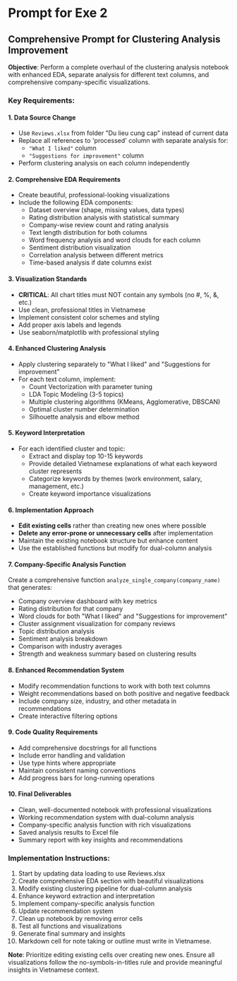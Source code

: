 # Prompt for Exe 2

## Comprehensive Prompt for Clustering Analysis Improvement

**Objective**: Perform a complete overhaul of the clustering analysis notebook with enhanced EDA, separate analysis for different text columns, and comprehensive company-specific visualizations.

### Key Requirements:

#### 1. **Data Source Change**
- Use `Reviews.xlsx` from folder "Du lieu cung cap" instead of current data
- Replace all references to 'processed' column with separate analysis for:
  - `"What I liked"` column 
  - `"Suggestions for improvement"` column
- Perform clustering analysis on each column independently

#### 2. **Comprehensive EDA Requirements**
- Create beautiful, professional-looking visualizations
- Include the following EDA components:
  - Dataset overview (shape, missing values, data types)
  - Rating distribution analysis with statistical summary
  - Company-wise review count and rating analysis
  - Text length distribution for both columns
  - Word frequency analysis and word clouds for each column
  - Sentiment distribution visualization
  - Correlation analysis between different metrics
  - Time-based analysis if date columns exist

#### 3. **Visualization Standards**
- **CRITICAL**: All chart titles must NOT contain any symbols (no #, %, &, etc.)
- Use clean, professional titles in Vietnamese
- Implement consistent color schemes and styling
- Add proper axis labels and legends
- Use seaborn/matplotlib with professional styling

#### 4. **Enhanced Clustering Analysis**
- Apply clustering separately to "What I liked" and "Suggestions for improvement"
- For each text column, implement:
  - Count Vectorization with parameter tuning
  - LDA Topic Modeling (3-5 topics)
  - Multiple clustering algorithms (KMeans, Agglomerative, DBSCAN)
  - Optimal cluster number determination
  - Silhouette analysis and elbow method

#### 5. **Keyword Interpretation**
- For each identified cluster and topic:
  - Extract and display top 10-15 keywords
  - Provide detailed Vietnamese explanations of what each keyword cluster represents
  - Categorize keywords by themes (work environment, salary, management, etc.)
  - Create keyword importance visualizations

#### 6. **Implementation Approach**
- **Edit existing cells** rather than creating new ones where possible
- **Delete any error-prone or unnecessary cells** after implementation
- Maintain the existing notebook structure but enhance content
- Use the established functions but modify for dual-column analysis

#### 7. **Company-Specific Analysis Function**
Create a comprehensive function `analyze_single_company(company_name)` that generates:
- Company overview dashboard with key metrics
- Rating distribution for that company
- Word clouds for both "What I liked" and "Suggestions for improvement"
- Cluster assignment visualization for company reviews
- Topic distribution analysis
- Sentiment analysis breakdown
- Comparison with industry averages
- Strength and weakness summary based on clustering results

#### 8. **Enhanced Recommendation System**
- Modify recommendation functions to work with both text columns
- Weight recommendations based on both positive and negative feedback
- Include company size, industry, and other metadata in recommendations
- Create interactive filtering options

#### 9. **Code Quality Requirements**
- Add comprehensive docstrings for all functions
- Include error handling and validation
- Use type hints where appropriate
- Maintain consistent naming conventions
- Add progress bars for long-running operations

#### 10. **Final Deliverables**
- Clean, well-documented notebook with professional visualizations
- Working recommendation system with dual-column analysis
- Company-specific analysis function with rich visualizations
- Saved analysis results to Excel file
- Summary report with key insights and recommendations

### Implementation Instructions:
1. Start by updating data loading to use Reviews.xlsx
2. Create comprehensive EDA section with beautiful visualizations
3. Modify existing clustering pipeline for dual-column analysis
4. Enhance keyword extraction and interpretation
5. Implement company-specific analysis function
6. Update recommendation system
7. Clean up notebook by removing error cells
8. Test all functions and visualizations
9. Generate final summary and insights
10. Markdown cell for note taking or outline must write in Vietnamese.

**Note**: Prioritize editing existing cells over creating new ones. Ensure all visualizations follow the no-symbols-in-titles rule and provide meaningful insights in Vietnamese context.


